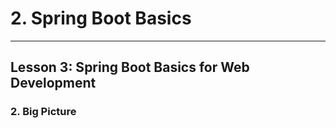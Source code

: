 # 2. Spring Boot Basics 
___

## Lesson 3: Spring Boot Basics for Web Development 

### 2. Big Picture



